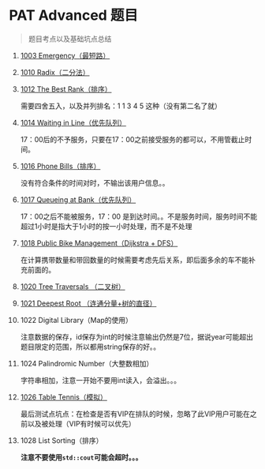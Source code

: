 # PAT Advanced 题目

> 题目考点以及基础坑点总结

1. [1003 Emergency（最短路）](https://joke-lin.top/2020/02/24/2020-02-24-PAT-Advanced-1003/)

2. [1010 Radix（二分法）](https://joke-lin.top/2020/03/19/2020-03-19-PAT-Advanced-1010/)

3. [1012 The Best Rank（排序）](https://joke-lin.top/2020/03/21/2020-03-21-PAT-Advanced-1012/)

	需要四舍五入，以及并列排名：1 1 3 4 5 这种（没有第二名了就）

4. [1014 Waiting in Line（优先队列）](https://joke-lin.top/2020/03/21/2020-03-24-PAT-Advanced-1014/)

	17：00后的不予服务，只要在17：00之前接受服务的都可以，不用管截止时间。

5. [1016 Phone Bills（排序）](https://joke-lin.top/2020/03/27/2020-03-27-PAT-Advanced-1016/)

	没有符合条件的时间对时，不输出该用户信息。。

6. [1017 Queueing at Bank（优先队列）](https://joke-lin.top/2020/03/29/2020-03-29-PAT-Advanced-1017/)

	17：00之后不能被服务，17：00 是到达时间。。不是服务时间，服务时间不能超过1小时是指大于1小时的按一小时处理，而不是不处理

7. [1018 Public Bike Management（Dijkstra + DFS）](https://joke-lin.top/2020/03/31/2020-03-31-PAT-Advanced-1018/)

	在计算携带数量和带回数量的时候需要考虑先后关系，即后面多余的车不能补充前面的。

8. [1020 Tree Traversals （二叉树）](https://joke-lin.top/2020/04/01/2020-04-01-PAT-Advanced-1020/)

9. [1021 Deepest Root （连通分量+树的直径）](https://joke-lin.top/2020/04/03/2020-04-03-PAT-Advanced-1021/)

10. 1022 Digital Library（Map的使用）

	注意数据的保存，id保存为int的时候注意输出仍然是7位，据说year可能超出题目限定的范围，所以都用string保存的好。。

11. 1024 Palindromic Number（大整数相加）

	字符串相加，注意一开始不要用int读入，会溢出。。。

12. [1026 Table Tennis（模拟）](https://joke-lin.top/2020/04/09/2020-04-09-PAT-Advanced-1026/)

	最后测试点坑点：在检查是否有VIP在排队的时候，忽略了此VIP用户可能在之前以及被处理（VIP有时候可以优先）

13. 1028 List Sorting（排序）

	**注意不要使用`std::cout`可能会超时。。。**
